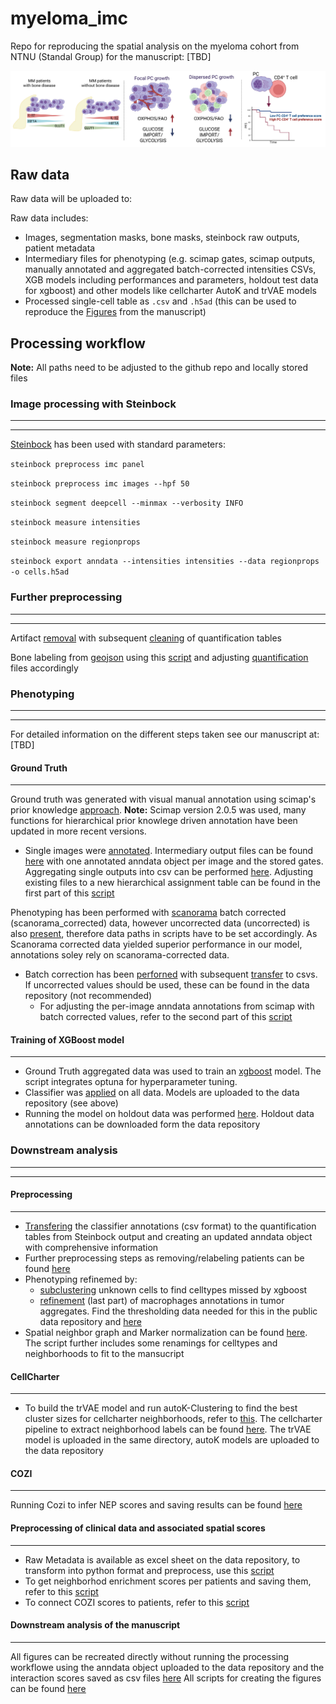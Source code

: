 # myeloma_imc
Repo for reproducing the spatial analysis on the myeloma cohort from NTNU (Standal Group) for the manuscript: [TBD]

![Visual abstract](./Visual%20abstract.png)

## Raw data
Raw data will be uploaded to:

Raw data includes:

- Images, segmentation masks, bone masks, steinbock raw outputs, patient metadata
- Intermediary files for phenotyping (e.g. scimap gates, scimap outputs, manually annotated and aggregated batch-corrected intensities CSVs, XGB models including performances and parameters, holdout test data for xgboost) and other models like cellcharter AutoK and trVAE models
- Processed single-cell table as `.csv` and `.h5ad` (this can be used to reproduce the [Figures](https://github.com/SchapiroLabor/myeloma_imc/tree/main/src/Paper/figure_plots) from the manuscript)

## Processing workflow
**Note:** All paths need to be adjusted to the github repo and locally stored files 
### Image processing with Steinbock
---------------------
---------------------
[Steinbock](https://bodenmillergroup.github.io/steinbock/latest/cli/intro/) has been used with standard parameters:

`steinbock preprocess imc panel`

`steinbock preprocess imc images --hpf 50`

`steinbock segment deepcell --minmax --verbosity INFO`

`steinbock measure intensities`

`steinbock measure regionprops`

`steinbock export anndata --intensities intensities --data regionprops -o cells.h5ad`

### Further preprocessing
---------------------
---------------------
Artifact [removal](https://github.com/SchapiroLabor/myeloma_imc/blob/main/src/preprocessing/generate_artifact_coordinates.ipynb) with subsequent [cleaning](https://github.com/SchapiroLabor/myeloma_imc/blob/main/src/preprocessing/clean_quantification_tables.py) of quantification tables

Bone labeling from [geojson]() using this [script](https://github.com/SchapiroLabor/myeloma_imc/blob/main/src/preprocessing/extract_bone_masks_geojson.ipynb) and adjusting [quantification](https://github.com/SchapiroLabor/myeloma_imc/blob/main/src/preprocessing/adjust_to_new_bone_masks.py) files accordingly 

### Phenotyping
---------------------
---------------------
For detailed information on the different steps taken see our manuscript at: [TBD]

#### Ground Truth
---------------------
Ground truth was generated with visual manual annotation using scimap's prior knowledge [approach](https://scimap.xyz/tutorials/md/scimap_phenotyping/). **Note:** Scimap version 2.0.5 was used, many functions for hierarchical prior knowlege driven annotation have been updated in more recent versions.

- Single images were [annotated](https://github.com/SchapiroLabor/myeloma_imc/blob/main/src/Phenotyping/scimap/scimap_phenotyping_batch.ipynb). Intermediary output files can be found [here](https://github.com/SchapiroLabor/myeloma_imc/tree/main/phenotyping/uncorrected/standard) with one annotated anndata object per image and the stored gates. Aggregating single outputs into csv can be performed [here](https://github.com/SchapiroLabor/myeloma_imc/blob/main/src/Phenotyping/preprocess/combine_adata_phenotypes.ipynb). Adjusting existing files to a new hierarchical assignment table can be found in the first part of this [script](https://github.com/SchapiroLabor/myeloma_imc/blob/main/src/Phenotyping/preprocess/adjusting_adata_to_scheme.ipynb)

Phenotyping has been performed with [scanorama](https://github.com/brianhie/scanorama) batch corrected (scanorama_corrected) data, however uncorrected data (uncorrected) is also [present](https://github.com/SchapiroLabor/myeloma_imc/tree/main/phenotyping/uncorrected), therefore data paths in scripts have to be set accordingly. As Scanorama corrected data yielded superior performance in our model, annotations soley rely on scanorama-corrected data.

- Batch correction has been [perforned](https://github.com/SchapiroLabor/myeloma_imc/blob/main/src/Phenotyping/preprocess/scanorama_correction.py) with subsequent [transfer](https://github.com/SchapiroLabor/myeloma_imc/blob/main/src/Phenotyping/preprocess/batch_correction_transfer_to_csv.ipynb) to csvs. If uncorrected values should be used, these can be found in the data repository (not recommended)
  - For adjusting the per-image anndata annotations from scimap with batch corrected values, refer to the second part of this [script](https://github.com/SchapiroLabor/myeloma_imc/blob/main/src/Phenotyping/preprocess/adjusting_adata_to_scheme.ipynb)
#### Training of XGBoost model
---------------------
- Ground Truth aggregated data was used to train an [xgboost](https://github.com/SchapiroLabor/myeloma_imc/blob/main/src/Phenotyping/xgboost/xgboost_optuna.py) model. The script integrates optuna for hyperparameter tuning.
- Classifier was [applied](https://github.com/SchapiroLabor/myeloma_imc/blob/main/src/Phenotyping/applying_classifiers/apply_classifier_xgboost_comprehensive.ipynb) on all data. Models are uploaded to the data repository (see above)
- Running the model on holdout data was performed [here](https://github.com/SchapiroLabor/myeloma_imc/blob/main/src/Phenotyping/applying_classifiers/apply_classifier_holdout_test.ipynb). Holdout data annotations can be downloaded form the data repository

### Downstream analysis
---------------------
---------------------
#### Preprocessing
---------------------
- [Transfering](https://github.com/SchapiroLabor/myeloma_imc/blob/main/src/downstream/preprocessing/annotation_downstream.ipynb) the classifier annotations (csv format) to the quantification tables from Steinbock output and creating an updated anndata object with comprehensive information
- Further preprocessing steps as removing/relabeling patients can be found [here](https://github.com/SchapiroLabor/myeloma_imc/blob/main/src/downstream/preprocessing/preprocess.ipynb)
- Phenotyping refinemed by:
  - [subclustering](https://github.com/SchapiroLabor/myeloma_imc/blob/main/src/downstream/preprocessing/unknown_subclustering.ipynb) unknown cells to find celltypes missed by xgboost
  - [refinement](https://github.com/SchapiroLabor/myeloma_imc/blob/main/src/downstream/preprocessing/preprocess.ipynb) (last part) of macrophages annotations in tumor aggregates. Find the thresholding data needed for this in the public data repository and [here](https://github.com/SchapiroLabor/myeloma_imc/tree/main/src/downstream/preprocessing/thresholding)
- Spatial neighbor graph and Marker normalization can be found [here](https://github.com/SchapiroLabor/myeloma_imc/blob/main/src/downstream/preprocessing/marker_normalization_preprocessing.ipynb). The script further includes some renamings for celltypes and neighborhoods to fit to the mansucript
#### CellCharter
---------------------
- To build the trVAE model and run autoK-Clustering to find the best cluster sizes for cellcharter neighborhoods, refer to [this](https://github.com/SchapiroLabor/myeloma_imc/blob/main/src/downstream/cellcharter/cellcharter_autok.ipynb). The cellcharter pipeline to extract neighborhood labels can be found [here](https://github.com/SchapiroLabor/myeloma_imc/blob/main/src/downstream/cellcharter/cellcharter.ipynb). The trVAE model is uploaded in the same directory, autoK models are uploaded to the data repository

#### COZI
---------------------
Running Cozi to infer NEP scores and saving results can be found [here](https://github.com/SchapiroLabor/myeloma_imc/blob/main/src/downstream/COZI/cozi_MM.ipynb)

#### Preprocessing of clinical data and associated spatial scores
---------------------
- Raw Metadata is available as excel sheet on the data repository, to transform into python format and preprocess, use this [script](https://github.com/SchapiroLabor/myeloma_imc/blob/main/src/downstream/clinical_correlation/integrate_metadata.ipynb)
- To get neighborhod enrichment scores per patients and saving them, refer to this [script](https://github.com/SchapiroLabor/myeloma_imc/blob/main/src/downstream/clinical_correlation/cellcharter_long_short_pfs.ipynb)
- To connect COZI scores to patients, refer to this [script](https://github.com/SchapiroLabor/myeloma_imc/blob/main/src/downstream/clinical_correlation/immune_clinical.ipynb)

#### Downstream analysis of the manuscript
---------------------

All figures can be recreated directly without running the processing workflowe using the anndata object uploaded to the data repository and the interaction scores saved as csv files [here](https://github.com/SchapiroLabor/myeloma_imc/tree/main/src/downstream/clinical_correlation)
All scripts for creating the figures can be found [here](https://github.com/SchapiroLabor/myeloma_imc/tree/main/src/Paper/figure_plots)
